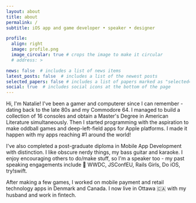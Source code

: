```yaml
---
layout: about
title: about
permalink: /
subtitle: iOS app and game developer • speaker • designer

profile:
  align: right
  image: profile.png
  image_circular: true # crops the image to make it circular
  # address: >

news: false  # includes a list of news items
latest_posts: false  # includes a list of the newest posts
selected_papers: false # includes a list of papers marked as "selected={true}"
social: true  # includes social icons at the bottom of the page
---
```


Hi, I'm Natalie! I've been a gamer and computerer since I can remember - dating back to the late 80s and my Commodore 64. I managed to build a collection of 16 consoles and obtain a Master's Degree in American Literature simultaneously. Then I started programming with the aspiration to make oddball games and deep-left-field apps for Apple platforms. I made it happen with my apps reaching #1 around the world!

I've also completed a post-graduate diploma in Mobile App Development with distinction. I like obscure nerdy things, my bass guitar and karaoke. I enjoy encouraging others to do/make stuff, so I'm a speaker too - my past speaking engagements include 🍏 WWDC, JSConfEU, Rails Girls, Do iOS, try!swift. 

After making a few games, I worked on mobile payment and retail technology apps in Denmark and Canada.
I now live in Ottawa 🇨🇦 with my husband and work in fintech.